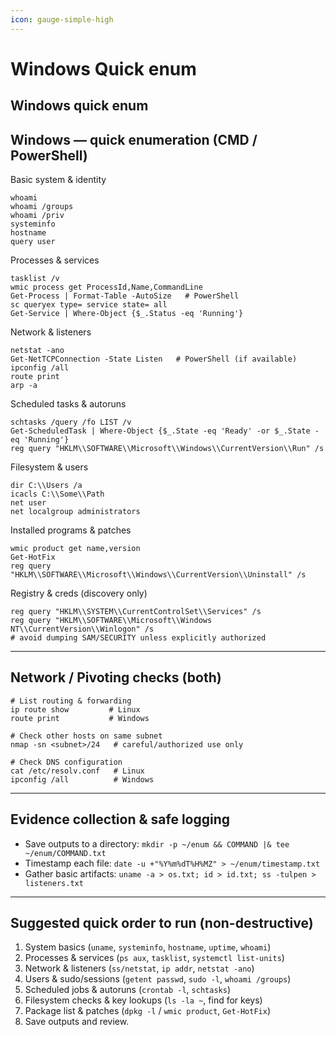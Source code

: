 ```yaml
---
icon: gauge-simple-high
---
```


# Windows Quick enum

## Windows quick enum

## Windows — quick enumeration (CMD / PowerShell)

Basic system & identity

```
whoami
whoami /groups
whoami /priv
systeminfo
hostname
query user

```

Processes & services

```
tasklist /v
wmic process get ProcessId,Name,CommandLine
Get-Process | Format-Table -AutoSize   # PowerShell
sc queryex type= service state= all
Get-Service | Where-Object {$_.Status -eq 'Running'}

```

Network & listeners

```
netstat -ano
Get-NetTCPConnection -State Listen   # PowerShell (if available)
ipconfig /all
route print
arp -a

```

Scheduled tasks & autoruns

```
schtasks /query /fo LIST /v
Get-ScheduledTask | Where-Object {$_.State -eq 'Ready' -or $_.State -eq 'Running'}
reg query "HKLM\\SOFTWARE\\Microsoft\\Windows\\CurrentVersion\\Run" /s

```

Filesystem & users

```
dir C:\\Users /a
icacls C:\\Some\\Path
net user
net localgroup administrators

```

Installed programs & patches

```
wmic product get name,version
Get-HotFix
reg query "HKLM\\SOFTWARE\\Microsoft\\Windows\\CurrentVersion\\Uninstall" /s

```

Registry & creds (discovery only)

```
reg query "HKLM\\SYSTEM\\CurrentControlSet\\Services" /s
reg query "HKLM\\SOFTWARE\\Microsoft\\Windows NT\\CurrentVersion\\Winlogon" /s
# avoid dumping SAM/SECURITY unless explicitly authorized

```

***

## Network / Pivoting checks (both)

```
# List routing & forwarding
ip route show         # Linux
route print           # Windows

# Check other hosts on same subnet
nmap -sn <subnet>/24   # careful/authorized use only

# Check DNS configuration
cat /etc/resolv.conf   # Linux
ipconfig /all          # Windows

```

***

## Evidence collection & safe logging

* Save outputs to a directory: `mkdir -p ~/enum && COMMAND |& tee ~/enum/COMMAND.txt`
* Timestamp each file: `date -u +"%Y%m%dT%H%MZ" > ~/enum/timestamp.txt`
* Gather basic artifacts: `uname -a > os.txt; id > id.txt; ss -tulpen > listeners.txt`

***

## Suggested quick order to run (non-destructive)

1. System basics (`uname`, `systeminfo`, `hostname`, `uptime`, `whoami`)
2. Processes & services (`ps aux`, `tasklist`, `systemctl list-units`)
3. Network & listeners (`ss/netstat`, `ip addr`, `netstat -ano`)
4. Users & sudo/sessions (`getent passwd`, `sudo -l`, `whoami /groups`)
5. Scheduled jobs & autoruns (`crontab -l`, `schtasks`)
6. Filesystem checks & key lookups (`ls -la ~`, find for keys)
7. Package list & patches (`dpkg -l` / `wmic product`, `Get-HotFix`)
8. Save outputs and review.
